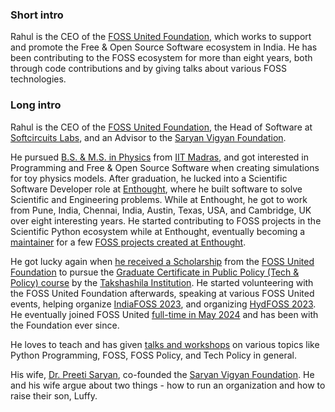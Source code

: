 ### Short intro

Rahul is the CEO of the [FOSS United Foundation](https://fossunited.org), which works to support and promote
the Free & Open Source Software ecosystem in India. He has been contributing to the
FOSS ecosystem for more than eight years, both through code contributions and by
giving talks about various FOSS technologies.

### Long intro

Rahul is the CEO of the [FOSS United Foundation](https://fossunited.org), the Head of Software at [Softcircuits Labs](http://softcircuits.in/),
and an Advisor to the [Saryan Vigyan Foundation](https://www.saryanfoundation.org/).

He pursued [B.S. & M.S. in Physics](https://physics.iitm.ac.in/academics/dualdegreeprogrambs&ms.html)
from [IIT Madras](https://www.iitm.ac.in/), and got interested in Programming and
Free & Open Source Software when creating simulations for toy physics models. After
graduation, he lucked into a Scientific Software Developer role at [Enthought](https://www.enthought.com/), where he built
software to solve Scientific and Engineering problems. While at Enthought, he got to work from
Pune, India, Chennai, India, Austin, Texas, USA, and Cambridge, UK over eight
interesting years. He started contributing to FOSS projects in the Scientific Python ecosystem
while at Enthought, eventually becoming a [maintainer](https://pypi.org/user/rporuri/) for a few [FOSS projects created at Enthought](https://github.com/enthought).

He got lucky again when [he received a Scholarship](https://forum.fossunited.org/t/technology-policy-course-scholarship-for-foss-devs/1220/6?u=rahulporuri)
from the [FOSS United Foundation](https://fossunited.org) to pursue the
[Graduate Certificate in Public Policy (Tech & Policy) course](https://school.takshashila.org.in/gcpp-technology-policy) by the [Takshashila Institution](https://takshashila.org.in/).
He started volunteering with the FOSS United Foundation afterwards, speaking at various FOSS United
events, helping organize [IndiaFOSS 2023](https://indiafoss.net/2023), and organizing [HydFOSS 2023](https://indiafoss.net/Hyderabad/2023).
He eventually joined FOSS United [full-time in May 2024](https://fossunited.org/blog/organization/meet-the-ceo-of-foss-united-foundation)
and has been with the Foundation ever since.

He loves to teach and has given [talks and workshops](https://github.com/rahulporuri/talks)
on various topics like Python Programming, FOSS, FOSS Policy, and Tech Policy in general.

His wife, [Dr. Preeti Saryan](https://www.linkedin.com/in/dr-preeti-saryan-92574438/),
co-founded the [Saryan Vigyan Foundation](https://www.saryanfoundation.org/). He and his wife argue
about two things - how to run an organization and how to raise their son, Luffy.
